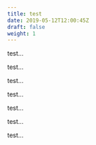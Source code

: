 ```yaml
---
title: test
date: 2019-05-12T12:00:45Z
draft: false
weight: 1
---
```


test...

test...

test...

test...

test...

test...

test...
